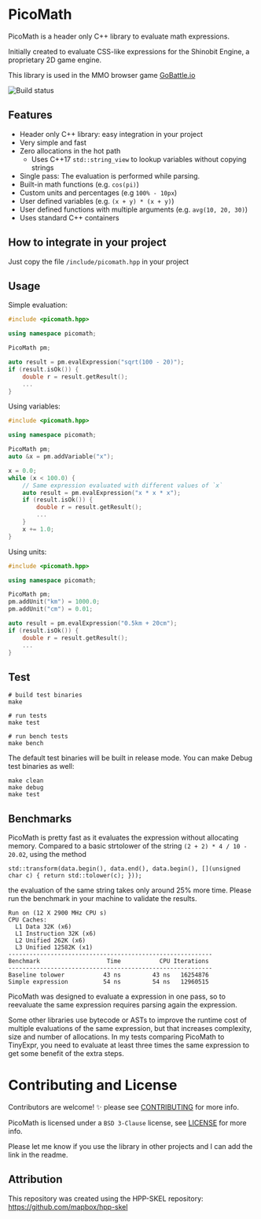 # PicoMath

PicoMath is a header only C++ library to evaluate math expressions.

Initially created to evaluate CSS-like expressions for the Shinobit Engine, a proprietary 2D game engine.

This library is used in the MMO browser game [GoBattle.io](http://gobattle.io)

![Build status](https://github.com/Nitrillo/picomath/actions/workflows/ci.yml/badge.svg)

## Features
* Header only C++ library: easy integration in your project
* Very simple and fast
* Zero allocations in the hot path
    * Uses C++17 `std::string_view` to lookup variables without copying strings
* Single pass: The evaluation is performed while parsing.
* Built-in math functions (e.g. `cos(pi)`)
* Custom units and percentages (e.g `100% - 10px`)
* User defined variables (e.g. `(x + y) * (x + y)`)
* User defined functions with multiple arguments (e.g. `avg(10, 20, 30)`)
* Uses standard C++ containers

## How to integrate in your project

Just copy the file `/include/picomath.hpp` in your project

## Usage

Simple evaluation:
```cpp
#include <picomath.hpp>

using namespace picomath;

PicoMath pm;

auto result = pm.evalExpression("sqrt(100 - 20)");
if (result.isOk()) {
    double r = result.getResult();
    ...
}

```

Using variables:
```cpp
#include <picomath.hpp>

using namespace picomath;

PicoMath pm;
auto &x = pm.addVariable("x");

x = 0.0;
while (x < 100.0) {
    // Same expression evaluated with different values of `x`
    auto result = pm.evalExpression("x * x * x");
    if (result.isOk()) {
        double r = result.getResult();
        ...
    }
    x += 1.0;
}

```

Using units:
```cpp
#include <picomath.hpp>

using namespace picomath;

PicoMath pm;
pm.addUnit("km") = 1000.0;
pm.addUnit("cm") = 0.01;

auto result = pm.evalExpression("0.5km + 20cm");
if (result.isOk()) {
    double r = result.getResult();
    ...
}

```



## Test

```shell
# build test binaries
make

# run tests
make test

# run bench tests
make bench
```

The default test binaries will be built in release mode. You can make Debug test binaries as well:

```shell
make clean
make debug
make test
```


## Benchmarks

PicoMath is pretty fast as it evaluates the expression without allocating memory.
Compared to a basic strtolower of the string `(2 + 2) * 4 / 10 - 20.02`, using the method
```
std::transform(data.begin(), data.end(), data.begin(), [](unsigned char c) { return std::tolower(c); }));
```
the evaluation of the same string takes only around 25% more time.
Please run the benchmark in your machine to validate the results.

```
Run on (12 X 2900 MHz CPU s)
CPU Caches:
  L1 Data 32K (x6)  
  L1 Instruction 32K (x6)
  L2 Unified 262K (x6)
  L3 Unified 12582K (x1)
----------------------------------------------------------
Benchmark                   Time           CPU Iterations
----------------------------------------------------------
Baseline tolower           43 ns         43 ns   16254876
Simple expression          54 ns         54 ns   12960515
```

PicoMath was designed to evaluate a expression in one pass, so to reevaluate the same expression requires parsing again the expression.

Some other libraries use bytecode or ASTs to improve the runtime cost of multiple evaluations of the same expression, but that increases complexity, size and number of allocations.
In my tests comparing PicoMath to TinyExpr, you need to evaluate at least three times the same expression to get some benefit of the extra steps.  


# Contributing and License

Contributors are welcome! :sparkles: please see [CONTRIBUTING](CONTRIBUTING.md) for more info.

PicoMath is licensed under a `BSD 3-Clause` license, see [LICENSE](LICENSE.md) for more info.

Please let me know if you use the library in other projects and I can add the link in the readme.
##  Attribution

This repository was created using the HPP-SKEL repository: https://github.com/mapbox/hpp-skel



